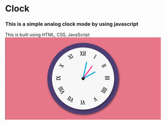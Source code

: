 # Clock
### This is a simple analog clock mode by using javascript
This is built using HTML, CSS, JavaScript <br/>
<img src="Asset/img1.png"> <br/>